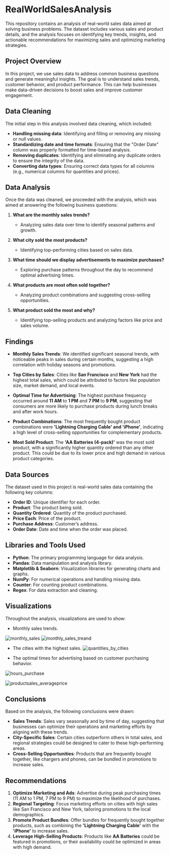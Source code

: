 # RealWorldSalesAnalysis

This repository contains an analysis of real-world sales data aimed at solving business problems. The dataset includes various sales and product details, and the analysis focuses on identifying key trends, insights, and actionable recommendations for maximizing sales and optimizing marketing strategies.

## Project Overview

In this project, we use sales data to address common business questions and generate meaningful insights. The goal is to understand sales trends, customer behavior, and product performance. This can help businesses make data-driven decisions to boost sales and improve customer engagement.

## Data Cleaning

The initial step in this analysis involved data cleaning, which included:
- **Handling missing data**: Identifying and filling or removing any missing or null values.
- **Standardizing date and time formats**: Ensuring that the "Order Date" column was properly formatted for time-based analysis.
- **Removing duplicates**: Identifying and eliminating any duplicate orders to ensure the integrity of the data.
- **Converting data types**: Ensuring correct data types for all columns (e.g., numerical columns for quantities and prices).

## Data Analysis

Once the data was cleaned, we proceeded with the analysis, which was aimed at answering the following business questions:

1. **What are the monthly sales trends?**
   - Analyzing sales data over time to identify seasonal patterns and growth.
   
2. **What city sold the most products?**
   - Identifying top-performing cities based on sales data.
   
3. **What time should we display advertisements to maximize purchases?**
   - Exploring purchase patterns throughout the day to recommend optimal advertising times.
   
4. **What products are most often sold together?**
   - Analyzing product combinations and suggesting cross-selling opportunities.
   
5. **What product sold the most and why?**
   - Identifying top-selling products and analyzing factors like price and sales volume.

## Findings

- **Monthly Sales Trends**: We identified significant seasonal trends, with noticeable peaks in sales during certain months, suggesting a high correlation with holiday seasons and promotions.
  
- **Top Cities by Sales**: Cities like **San Francisco** and **New York** had the highest total sales, which could be attributed to factors like population size, market demand, and local events.

- **Optimal Time for Advertising**: The highest purchase frequency occurred around **11 AM** to **1 PM** and **7 PM** to **9 PM**, suggesting that consumers are more likely to purchase products during lunch breaks and after work hours.

- **Product Combinations**: The most frequently bought product combinations were **'Lightning Charging Cable' and 'iPhone'**, indicating a high level of cross-selling opportunities for complementary products.

- **Most Sold Product**: The **'AA Batteries (4-pack)'** was the most sold product, with a significantly higher quantity ordered than any other product. This could be due to its lower price and high demand in various product categories.


## Data Sources

The dataset used in this project is real-world sales data containing the following key columns:
- **Order ID**: Unique identifier for each order.
- **Product**: The product being sold.
- **Quantity Ordered**: Quantity of the product purchased.
- **Price Each**: Price of the product.
- **Purchase Address**: Customer’s address.
- **Order Date**: Date and time when the order was placed.

## Libraries and Tools Used

- **Python**: The primary programming language for data analysis.
- **Pandas**: Data manipulation and analysis library.
- **Matplotlib & Seaborn**: Visualization libraries for generating charts and graphs.
- **NumPy**: For numerical operations and handling missing data.
- **Counter**: For counting product combinations.
- **Regex**: For data extraction and cleaning.



## Visualizations

Throughout the analysis, visualizations are used to show:
- Monthly sales trends.

![monthly_sales](https://github.com/user-attachments/assets/601eae0e-b285-4abb-b8d1-0202e835358d)
![monthly_sales_treand](https://github.com/user-attachments/assets/c0c37fe3-0fa1-4e59-ad65-1ad5ce9cb1ce)


- The cities with the highest sales.
![quantities_by_cities](https://github.com/user-attachments/assets/1edb7c5f-8934-42d5-9b36-75952f29e4c7)


- The optimal times for advertising based on customer purchasing behavior.



![hours_purchase](https://github.com/user-attachments/assets/670a873a-d44a-4e55-979b-c0045170238e)

![productsales_averageprice](https://github.com/user-attachments/assets/cb1df31d-3d7b-469d-8ced-affc569eed1b)




## Conclusions

Based on the analysis, the following conclusions were drawn:
- **Sales Trends**: Sales vary seasonally and by time of day, suggesting that businesses can optimize their operations and marketing efforts by aligning with these trends.
- **City-Specific Sales**: Certain cities outperform others in total sales, and regional strategies could be designed to cater to these high-performing areas.
- **Cross-Selling Opportunities**: Products that are frequently bought together, like chargers and phones, can be bundled in promotions to increase sales.

## Recommendations

1. **Optimize Marketing and Ads**: Advertise during peak purchasing times (11 AM to 1 PM, 7 PM to 9 PM) to maximize the likelihood of purchases.
2. **Regional Targeting**: Focus marketing efforts on cities with high sales like San Francisco and New York, tailoring promotions to the local demographics.
3. **Promote Product Bundles**: Offer bundles for frequently bought together products, such as combining the **'Lightning Charging Cable'** with the **'iPhone'** to increase sales.
4. **Leverage High-Selling Products**: Products like **AA Batteries** could be featured in promotions, or their availability could be optimized in areas with high demand.

